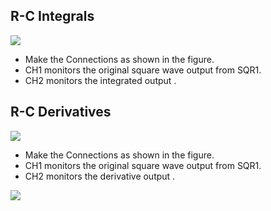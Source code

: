 R-C Integrals
---

![](https://fossasia.github.io/pslab-experiments/images/schematics/RC.svg)

* Make the Connections as shown in the figure.
* CH1 monitors the original square wave output from SQR1.
* CH2 monitors the integrated output .

R-C Derivatives
---

![](https://fossasia.github.io/pslab-experiments/images/schematics/RC.svg)

* Make the Connections as shown in the figure.
* CH1 monitors the original square wave output from SQR1.
* CH2 monitors the derivative output .

![](https://fossasia.github.io/pslab-experiments/images/screenshots/rcintegderiv.png)
	
